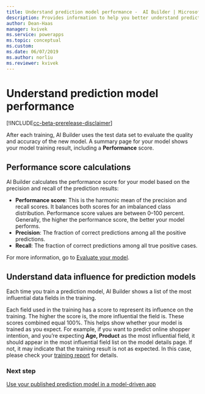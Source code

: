 ```yaml
---
title: Understand prediction model performance -  AI Builder | Microsoft Docs
description: Provides information to help you better understand prediction model performance, and how performance scores are calculated
author: Dean-Haas
manager: kvivek
ms.service: powerapps
ms.topic: conceptual
ms.custom: 
ms.date: 06/07/2019
ms.author: norliu
ms.reviewer: kvivek
---
```


# Understand prediction model performance

[!INCLUDE[cc-beta-prerelease-disclaimer](./includes/cc-beta-prerelease-disclaimer.md)]

After each training, AI Builder uses the test data set to evaluate the quality and accuracy of the new model. A summary page for your model shows your model training result, including a **Performance** score.  

## Performance score calculations

AI Builder calculates the performance score for your model based on the precision and recall of the prediction results:

- **Performance score**: This is the harmonic mean of the precision and recall scores. It balances both scores for an imbalanced class distribution. Performance score values are between 0–100 percent. Generally, the higher the performance score, the better your model performs.
- **Precision**: The fraction of correct predictions among all the positive predictions.
- **Recall**: The fraction of correct predictions among all true positive cases.

For more information, go to [Evaluate your model](manage-model.md#evaluate-your-model).

## Understand data influence for prediction models

Each time you train a prediction model, AI Builder shows  a list of the most influential data fields in the training.

Each field used in the training has a score to represent its influence on the training. The higher the score is, the more influential the field is. These scores combined equal 100%. This helps show whether your model is trained as you expect. For example, if you want to predict online shopper intention, and you’re expecting **Age, Product** as the most influential field, it should appear in the most influential field list on the model details page. If not, it may indicate that the training result is not as expected. In this case, please check your [training report](binary-classification-training-report.md) for details.  

### Next step

[Use your published prediction model in a model-driven app](binary-classification-model-driven-app.md) 
